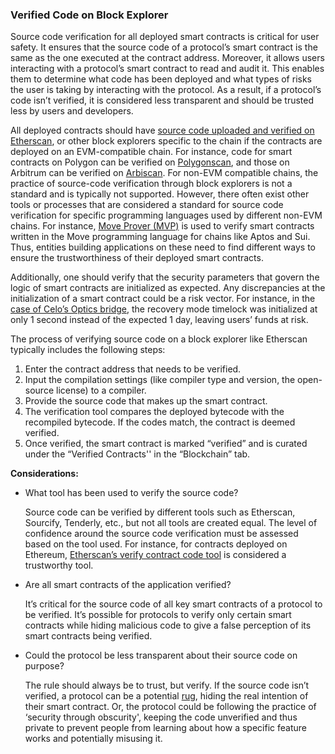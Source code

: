 ### Verified Code on Block Explorer

Source code verification for all deployed smart contracts is critical for user safety. It ensures that the source code of a protocol’s smart contract is the same as the one executed at the contract address. Moreover, it allows users interacting with a protocol’s smart contract to read and audit it. This enables them to determine what code has been deployed and what types of risks the user is taking by interacting with the protocol. As a result, if a protocol’s code isn’t verified, it is considered less transparent and should be trusted less by users and developers. 

All deployed contracts should have [source code uploaded and verified on Etherscan](https://docs.etherscan.io/tutorials/verifying-contracts-programmatically), or other block explorers specific to the chain if the contracts are deployed on an EVM-compatible chain. For instance, code for smart contracts on Polygon can be verified on [Polygonscan](https://mumbai.polygonscan.com/verifyContract), and those on Arbitrum can be verified on [Arbiscan](https://arbiscan.io/verifyContract).  For non-EVM compatible chains, the practice of source-code verification through block explorers is not a standard and is typically not supported. However, there often exist other tools or processes that are considered a standard for source code verification for specific programming languages used by different non-EVM chains. For instance, [Move Prover (MVP)](https://arxiv.org/abs/2110.08362) is used to verify smart contracts written in the Move programming language for chains like Aptos and Sui. Thus, entities building applications on these need to find different ways to ensure the trustworthiness of their deployed smart contracts.

Additionally, one should verify that the security parameters that govern the logic of smart contracts are initialized as expected. Any discrepancies at the initialization of a smart contract could be a risk vector. For instance, in the [case of Celo’s Optics bridge](https://forum.celo.org/t/optics-recovery-mode/2452), the recovery mode timelock was initialized at only 1 second instead of the expected 1 day, leaving users’ funds at risk.

The process of verifying source code on a block explorer like Etherscan typically includes the following steps:

1. Enter the contract address that needs to be verified.  
2. Input the compilation settings (like compiler type and version, the open-source license) to a compiler. 
3. Provide the source code that makes up the smart contract.
4. The verification tool compares the deployed bytecode with the recompiled bytecode. If the codes match, the contract is deemed verified.
5. Once verified, the smart contract is marked “verified” and is curated under the “Verified Contracts'' in the “Blockchain” tab. 

**Considerations:**

* What tool has been used to verify the source code?

     Source code can be verified by different tools such as Etherscan, Sourcify, Tenderly, etc., but not all tools are created equal. The level of confidence around the source code verification must be assessed based on the tool used. For instance, for contracts deployed on Ethereum, [Etherscan’s verify contract code tool](https://etherscan.io/verifyContract) is considered a trustworthy tool.

* Are all smart contracts of the application verified?

    It’s critical for the source code of all key smart contracts of a protocol to be verified. It’s possible for protocols to verify only certain smart contracts while hiding malicious code to give a false perception of its smart contracts being verified.

* Could the protocol be less transparent about their source code on purpose? 

    The rule should always be to trust, but verify. If the source code isn’t verified, a protocol can be a potential [rug](https://academy.binance.com/en/glossary/rug-pull), hiding the real intention of their smart contract. Or, the protocol could be following the practice of ‘security through obscurity', keeping the code unverified and thus private to prevent people from learning about how a specific feature works and potentially misusing it.


